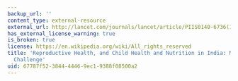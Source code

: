 ```yaml
---
backup_url: ''
content_type: external-resource
external_url: http://lancet.com/journals/lancet/article/PIIS0140-6736(10)61492-4/
has_external_license_warning: true
is_broken: true
license: https://en.wikipedia.org/wiki/All_rights_reserved
title: 'Reproductive Health, and Child Health and Nutrition in India: Meeting the
  Challenge'
uid: 67787f52-3844-4446-9ec1-9388f08500a2
---
```

